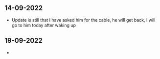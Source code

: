 ## 14-09-2022 
- Update is still that I have asked him for the cable, he will get back, I will go to him today after waking up

## 19-09-2022
- 